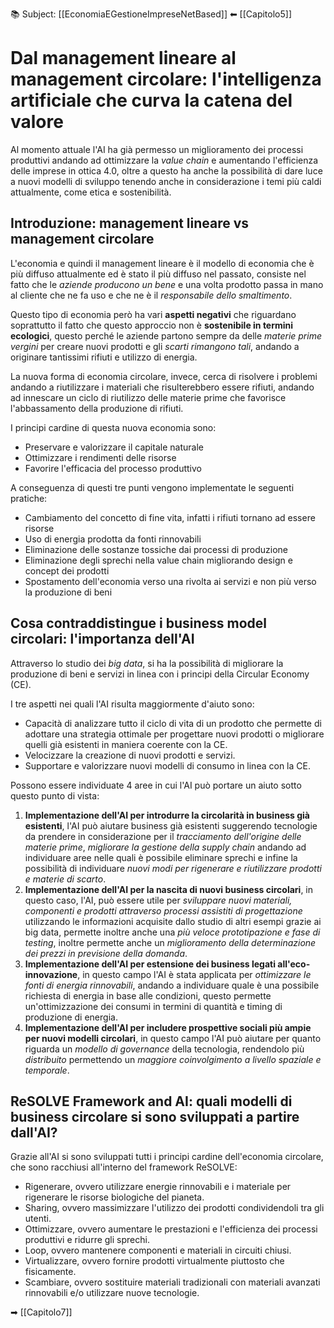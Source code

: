 📚 Subject: [[EconomiaEGestioneImpreseNetBased]]
⬅ [[Capitolo5]]

# Dal management lineare al management circolare: l'intelligenza artificiale che curva la catena del valore

Al momento attuale l'AI ha già permesso un miglioramento dei processi produttivi andando ad ottimizzare la *value chain* e aumentando l'efficienza delle imprese in ottica 4.0, oltre a questo ha anche la possibilità di dare luce a nuovi modelli di sviluppo tenendo anche in considerazione i temi più caldi attualmente, come etica e sostenibilità.

## Introduzione: management lineare vs management circolare

L'economia e quindi il management lineare è il modello di economia che è più diffuso attualmente ed è stato il più diffuso nel passato, consiste nel fatto che le *aziende producono un bene* e una volta prodotto passa in mano al cliente che ne fa uso e che ne è il *responsabile dello smaltimento*.

Questo tipo di economia però ha vari **aspetti negativi** che riguardano soprattutto il fatto che questo approccio non è **sostenibile in termini ecologici**, questo perché le aziende partono sempre da delle *materie prime vergini* per creare nuovi prodotti e gli *scarti rimangono tali*, andando a originare tantissimi rifiuti e utilizzo di energia.

La nuova forma di economia circolare, invece, cerca di risolvere i problemi andando a riutilizzare i materiali che risulterebbero essere rifiuti, andando ad innescare un ciclo di riutilizzo delle materie prime che favorisce l'abbassamento della produzione di rifiuti.

I principi cardine di questa nuova economia sono:
- Preservare e valorizzare il capitale naturale
- Ottimizzare i rendimenti delle risorse
- Favorire l'efficacia del processo produttivo

A conseguenza di questi tre punti vengono implementate le seguenti pratiche:
- Cambiamento del concetto di fine vita, infatti i rifiuti tornano ad essere risorse
- Uso di energia prodotta da fonti rinnovabili
- Eliminazione delle sostanze tossiche dai processi di produzione
- Eliminazione degli sprechi nella value chain migliorando design e concept dei prodotti
- Spostamento dell'economia verso una rivolta ai servizi e non più verso la produzione di beni

## Cosa contraddistingue i business model circolari: l'importanza dell'AI

Attraverso lo studio dei *big data*, si ha la possibilità di migliorare la produzione di beni e servizi in linea con i principi della Circular Economy (CE).

I tre aspetti nei quali l'AI risulta maggiormente d'aiuto sono:
- Capacità di analizzare tutto il ciclo di vita di un prodotto che permette di adottare una strategia ottimale per progettare nuovi prodotti o migliorare quelli già esistenti in maniera coerente con la CE.
- Velocizzare la creazione di nuovi prodotti e servizi.
- Supportare e valorizzare nuovi modelli di consumo in linea con la CE.

Possono essere individuate 4 aree in cui l'AI può portare un aiuto sotto questo punto di vista:
1. **Implementazione dell'AI per introdurre la circolarità in business già esistenti**, l'AI può aiutare business già esistenti suggerendo tecnologie da prendere in considerazione per il *tracciamento dell'origine delle materie prime*, *migliorare la gestione della supply chain* andando ad individuare aree nelle quali è possibile eliminare sprechi e infine la possibilità di individuare *nuovi modi per rigenerare e riutilizzare prodotti e materie di scarto*.
2. **Implementazione dell'AI per la nascita di nuovi business circolari**, in questo caso, l'AI, può essere utile per *sviluppare nuovi materiali, componenti e prodotti attraverso processi assistiti di progettazione* utilizzando le informazioni acquisite dallo studio di altri esempi grazie ai big data, permette inoltre anche una *più veloce prototipazione e fase di testing*, inoltre permette anche un *miglioramento della determinazione dei prezzi in previsione della domanda*.
3. **Implementazione dell'AI per estensione dei business legati all'eco-innovazione**, in questo campo l'AI è stata applicata per *ottimizzare le fonti di energia rinnovabili*, andando a individuare quale è una possibile richiesta di energia in base alle condizioni, questo permette un'ottimizzazione dei consumi in termini di quantità e timing di produzione di energia.
4. **Implementazione dell'AI per includere prospettive sociali più ampie per nuovi modelli circolari**, in questo campo l'AI può aiutare per quanto riguarda un *modello di governance* della tecnologia, rendendolo più *distribuito* permettendo un *maggiore coinvolgimento a livello spaziale e temporale*. 

## ReSOLVE Framework and AI: quali modelli di business circolare si sono sviluppati a partire dall'AI?

Grazie all'AI si sono sviluppati tutti i principi cardine dell'economia circolare, che sono racchiusi all'interno del framework ReSOLVE:
- Rigenerare, ovvero utilizzare energie rinnovabili e i materiale per rigenerare le risorse biologiche del pianeta.
- Sharing, ovvero massimizzare l'utilizzo dei prodotti condividendoli tra gli utenti.
- Ottimizzare, ovvero aumentare le prestazioni e l'efficienza dei processi produttivi e ridurre gli sprechi.
- Loop, ovvero mantenere componenti e materiali in circuiti chiusi.
- Virtualizzare, ovvero fornire prodotti virtualmente piuttosto che fisicamente.
- Scambiare, ovvero sostituire materiali tradizionali con materiali avanzati rinnovabili e/o utilizzare nuove tecnologie.

➡ [[Capitolo7]]